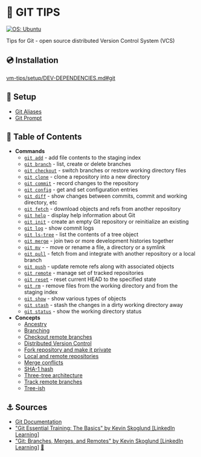 # 📖 GIT TIPS

<a href="https://ubuntu.com/" rel="noreferrer">
    <img src="https://img.shields.io/badge/OS-Ubuntu-E95420" alt="OS: Ubuntu"/>
</a>

Tips for Git - open source distributed Version Control System (VCS)

## 💿 Installation

[vm-tips/setup/DEV-DEPENDENCIES.md#git](https://github.com/MarcinPrzygoda/vm-tips/blob/main/docs/setup/DEV-DEPENDENCIES.md#-git)

## 🔌 Setup
- [Git Aliases](docs/setup/GIT-ALIASES.md)
- [Git Prompt](docs/setup/GIT-PROMPT.md)

## 🌳 Table of Contents

- **Commands**
  - [`git add`](docs/commands/GIT-ADD.md) - add file contents to the staging index
  - [`git branch`](docs/commands/GIT-BRANCH.md) - list, create or delete branches
  - [`git checkout`](docs/commands/GIT-CHECKOUT.md) - switch branches or restore working directory files
  - [`git clone`](docs/commands/GIT-CLONE.md) - clone a repository into a new directory
  - [`git commit`](docs/commands/GIT-COMMIT.md) - record changes to the repository
  - [`git config`](docs/commands/GIT-CONFIG.md) - get and set configuration entries
  - [`git diff`](docs/commands/GIT-DIFF.md) - show changes between commits, commit and working directory, etc
  - [`git fetch`](docs/commands/GIT-FETCH.md) - download objects and refs from another repository
  - [`git help`](docs/commands/GIT-HELP.md) - display help information about Git
  - [`git init`](docs/commands/GIT-INIT.md) - create an empty Git repository or reinitialize an existing
  - [`git log`](docs/commands/GIT-LOG.md) - show commit logs
  - [`git ls-tree`](docs/commands/GIT-LS-TREE.md) - list the contents of a tree object
  - [`git merge`](docs/commands/GIT-MERGE.md) - join two or more development histories together
  - [`git mv`](docs/commands/GIT-MV.md) -  - move or rename a file, a directory or a symlink
  - [`git pull`](docs/commands/GIT-PULL.md) - fetch from and integrate with another repository or a local branch
  - [`git push`](docs/commands/GIT-PUSH.md) - update remote refs along with associated objects
  - [`git remote`](docs/commands/GIT-REMOTE.md) - manage set of tracked repositories
  - [`git reset`](docs/commands/GIT-RESET.md) - reset current HEAD to the specified state
  - [`git rm`](docs/commands/GIT-RM.md) - remove files from the working directory and from the staging index
  - [`git show`](docs/commands/GIT-SHOW.md) - show various types of objects
  - [`git stash`](docs/commands/GIT-STASH.md) - stash the changes in a dirty working directory away
  - [`git status`](docs/commands/GIT-STATUS.md) - show the working directory status
- **Concepts**
  - [Ancestry](docs/concepts/ANCESTRY.md)
  - [Branching](docs/concepts/BRANCHING.md)
  - [Checkout remote branches](docs/concepts/CHECKOUT-REMOTE-BRANCHES.md)
  - [Distributed Version Control](docs/concepts/DISTRIBUTED-VERSION-CONTROL.md)
  - [Fork repository and make it private](docs/concepts/PRIVATE-FORK.md)
  - [Local and remote repositories](docs/concepts/LOCAL-AND-REMOTE-REPOSITORIES.md)
  - [Merge conflicts](docs/concepts/MERGE-CONFLICTS.md)
  - [SHA-1 hash](docs/concepts/SHA-1-HASH.md)
  - [Three-tree architecture](docs/concepts/THREE-TREE-ARCHITECTURE.md)
  - [Track remote branches](docs/concepts/TRACK-REMOTE-BRANCHES.md)
  - [Tree-ish](docs/concepts/TREE-ISH.md)

## ⚓ Sources

- [Git Documentation](https://git-scm.com/docs)
- ["Git Essential Training: The Basics" by Kevin Skoglund \[LinkedIn Learning\]](https://www.linkedin.com/learning/git-essential-training-the-basics)
- ["Git: Branches, Merges, and Remotes" by Kevin Skoglund \[LinkedIn Learning\]](https://www.linkedin.com/learning/git-branches-merges-and-remotes) [🔗](https://www.linkedin.com/learning/certificates/f0fba2721dd5ddb4bfc8c1bc2400dba5e018c87ac1bedb9d08961e83c8e41aba)